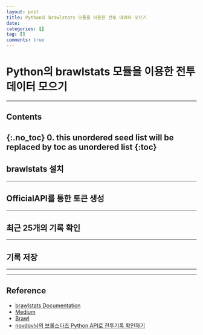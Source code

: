 ```yaml
---
layout: post
title: Python의 brawlstats 모듈을 이용한 전투 데이터 모으기
date:
categories: []
tag: []
comments: true
---
```


# Python의 brawlstats 모듈을 이용한 전투 데이터 모으기

---
## **Contents**
{:.no_toc}
0. this unordered seed list will be replaced by toc as unordered list
{:toc}
---


## **brawlstats 설치**


---

## **OfficialAPI를 통한 토큰 생성**

---

## **최근 25개의 기록 확인**

---

## **기록 저장**

---

****

## **Reference**

* [brawlstats Documentation](https://brawlstats.readthedocs.io/en/latest/api.html#brawlstats.officialapi.core.Client.get_club)
* [Medium](https://medium.com/@aliciali_7397/brawl-stars-data-analysis-best-worst-brawlers-99eb7684ad8)
* [Brawl](https://github.com/novdov/brawlstars-analysis/blob/master/stats/snapshot.py)
* [novdov님의 브롤스타즈 Python API로 전투기록 확인하기](https://novdov.github.io/data%20anaylsis/2019/08/18/Brawl-Stars-API/)